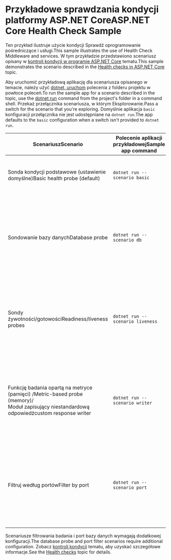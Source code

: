 # <a name="aspnet-core-health-check-sample"></a><span data-ttu-id="e809e-101">Przykładowe sprawdzania kondycji platformy ASP.NET Core</span><span class="sxs-lookup"><span data-stu-id="e809e-101">ASP.NET Core Health Check Sample</span></span>

<span data-ttu-id="e809e-102">Ten przykład ilustruje użycie kondycji Sprawdź oprogramowanie pośredniczące i usługi.</span><span class="sxs-lookup"><span data-stu-id="e809e-102">This sample illustrates the use of Health Check Middleware and services.</span></span> <span data-ttu-id="e809e-103">W tym przykładzie przedstawiono scenariusz opisany w [kontroli kondycji w programie ASP.NET Core](https://docs.microsoft.com/aspnet/core/host-and-deploy/health-checks) tematu.</span><span class="sxs-lookup"><span data-stu-id="e809e-103">This sample demonstrates the scenario described in the [Health checks in ASP.NET Core](https://docs.microsoft.com/aspnet/core/host-and-deploy/health-checks) topic.</span></span>

<span data-ttu-id="e809e-104">Aby uruchomić przykładową aplikację dla scenariusza opisanego w temacie, należy użyć [dotnet, uruchom](https://docs.microsoft.com/dotnet/core/tools/dotnet-run) polecenia z folderu projektu w powłoce poleceń.</span><span class="sxs-lookup"><span data-stu-id="e809e-104">To run the sample app for a scenario described in the topic, use the [dotnet run](https://docs.microsoft.com/dotnet/core/tools/dotnet-run) command from the project's folder in a command shell.</span></span> <span data-ttu-id="e809e-105">Przekaż przełącznika scenariusza, w którym Eksplorowanie.</span><span class="sxs-lookup"><span data-stu-id="e809e-105">Pass a switch for the scenario that you're exploring.</span></span> <span data-ttu-id="e809e-106">Domyślnie aplikacja `basic` konfiguracji przełącznika nie jest udostępniane na `dotnet run`.</span><span class="sxs-lookup"><span data-stu-id="e809e-106">The app defaults to the `basic` configuration when a switch isn't provided to `dotnet run`.</span></span>

| <span data-ttu-id="e809e-107">Scenariusz</span><span class="sxs-lookup"><span data-stu-id="e809e-107">Scenario</span></span>                                               | <span data-ttu-id="e809e-108">Polecenie aplikacji przykładowej</span><span class="sxs-lookup"><span data-stu-id="e809e-108">Sample app command</span></span>               | <span data-ttu-id="e809e-109">Opis</span><span class="sxs-lookup"><span data-stu-id="e809e-109">Description</span></span> |
| ------------------------------------------------------ | -------------------------------- | ----------- |
| <span data-ttu-id="e809e-110">Sonda kondycji podstawowe (ustawienie domyślne)</span><span class="sxs-lookup"><span data-stu-id="e809e-110">Basic health probe (default)</span></span>                           | `dotnet run --scenario basic`    | <span data-ttu-id="e809e-111">Potwierdza, że aplikacja może przetwarzać żądania HTTP.</span><span class="sxs-lookup"><span data-stu-id="e809e-111">Confirms that the app can process HTTP requests.</span></span> |
| <span data-ttu-id="e809e-112">Sondowanie bazy danych</span><span class="sxs-lookup"><span data-stu-id="e809e-112">Database probe</span></span>                                         | `dotnet run --scenario db`       | <span data-ttu-id="e809e-113">Sprawdza, czy połączenie z bazą danych programu SQL Server.</span><span class="sxs-lookup"><span data-stu-id="e809e-113">Checks a SQL Server database connection.</span></span> <span data-ttu-id="e809e-114">Zobacz [sondowanie bazy danych](https://docs.microsoft.com/aspnet/core/host-and-deploy/health-checks#database-probe) sekcji tego tematu, aby uzyskać instrukcje.</span><span class="sxs-lookup"><span data-stu-id="e809e-114">See the [Database probe](https://docs.microsoft.com/aspnet/core/host-and-deploy/health-checks#database-probe) section of the topic for instructions.</span></span> |
| <span data-ttu-id="e809e-115">Sondy żywotności/gotowości</span><span class="sxs-lookup"><span data-stu-id="e809e-115">Readiness/liveness probes</span></span>                              | `dotnet run --scenario liveness` | <span data-ttu-id="e809e-116">Sprawdza stan aplikacji na żywo (*żywotności*) i aplikacji, przygotowywanie do stają się na żywo (*gotowości*).</span><span class="sxs-lookup"><span data-stu-id="e809e-116">Performs checks for a live app status (*liveness*) versus the app preparing to become live (*readiness*).</span></span> |
| <span data-ttu-id="e809e-117">Funkcję badania opartą na metryce (pamięci) /</span><span class="sxs-lookup"><span data-stu-id="e809e-117">Metric-based probe (memory)/</span></span><br><span data-ttu-id="e809e-118">Moduł zapisujący niestandardową odpowiedź</span><span class="sxs-lookup"><span data-stu-id="e809e-118">custom response writer</span></span> | `dotnet run --scenario writer`   | <span data-ttu-id="e809e-119">Sprawdza, czy przed użyciem pamięci, a następnie zapisuje się niestandardowy JSON po zaznaczeniu tej opcji punkt końcowy kondycji.</span><span class="sxs-lookup"><span data-stu-id="e809e-119">Checks against memory use and writes out custom JSON when the health endpoint is checked.</span></span> |
| <span data-ttu-id="e809e-120">Filtruj według portów</span><span class="sxs-lookup"><span data-stu-id="e809e-120">Filter by port</span></span>                                         | `dotnet run --scenario port`     | <span data-ttu-id="e809e-121">Służy do przefiltrowania kontrole kondycji do danego portu.</span><span class="sxs-lookup"><span data-stu-id="e809e-121">Filters health checks to a given port.</span></span> <span data-ttu-id="e809e-122">Zobacz [filtru według portów](https://docs.microsoft.com/aspnet/core/host-and-deploy/health-checks#filter-by-port) sekcji tego tematu, aby uzyskać instrukcje.</span><span class="sxs-lookup"><span data-stu-id="e809e-122">See the [Filter by port](https://docs.microsoft.com/aspnet/core/host-and-deploy/health-checks#filter-by-port) section of the topic for instructions.</span></span> |

<span data-ttu-id="e809e-123">Scenariusze filtrowania badania i port bazy danych wymagają dodatkowej konfiguracji.</span><span class="sxs-lookup"><span data-stu-id="e809e-123">The database probe and port filter scenarios require additional configuration.</span></span> <span data-ttu-id="e809e-124">Zobacz [kontroli kondycji](https://docs.microsoft.com/aspnet/core/host-and-deploy/health-checks) tematu, aby uzyskać szczegółowe informacje.</span><span class="sxs-lookup"><span data-stu-id="e809e-124">See the [Health checks](https://docs.microsoft.com/aspnet/core/host-and-deploy/health-checks) topic for details.</span></span>
